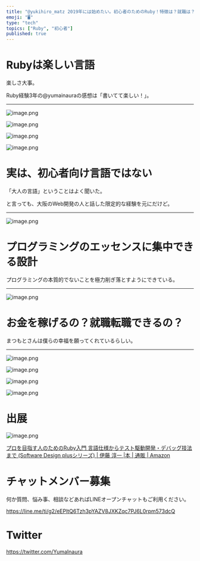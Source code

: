 ```yaml
---
title: "@yukihiro_matz 2019年には始めたい。初心者のためのRuby！特徴は？就職は？どんなプログラミング言語？ Ruby の父 #"
emoji: "🖥"
type: "tech"
topics: ["Ruby", "初心者"]
published: true
---
```


# Rubyは楽しい言語

楽しさ大事。

Ruby経験3年の@yumainauraの感想は「書いてて楽しい！」。


---

![image.png](https://qiita-image-store.s3.amazonaws.com/0/89618/099b4c5d-7266-0f82-6328-c5b4f686932e.png)

![image.png](https://qiita-image-store.s3.amazonaws.com/0/89618/10f409de-6f00-d578-8e8e-0cb7ce8b4d78.png)

![image.png](https://qiita-image-store.s3.amazonaws.com/0/89618/c205de8f-5891-fcb3-3c44-6939d58a6456.png)

![image.png](https://qiita-image-store.s3.amazonaws.com/0/89618/74640eb0-4d01-d70a-1f59-8a63d4a1e656.png)

# 実は、初心者向け言語ではない


「大人の言語」ということはよく聞いた。

と言っても、大阪のWeb開発の人と話した限定的な経験を元にだけど。


---

![image.png](https://qiita-image-store.s3.amazonaws.com/0/89618/0ae8fa67-ce1d-15d7-b397-0a93609d9a72.png)

# プログラミングのエッセンスに集中できる設計


プログラミングの本質的でないことを極力削ぎ落とすようにできている。

---

![image.png](https://qiita-image-store.s3.amazonaws.com/0/89618/38dca0bf-34c3-e0a0-f686-8652532c52bf.png)

# お金を稼げるの？就職転職できるの？


まつもとさんは僕らの幸福を願ってくれているらしい。

---

![image.png](https://qiita-image-store.s3.amazonaws.com/0/89618/598c27a2-14d3-99c2-6983-6699d185ffa8.png)

![image.png](https://qiita-image-store.s3.amazonaws.com/0/89618/0e17aee9-b90a-d410-ffe6-a38bae8319f8.png)

![image.png](https://qiita-image-store.s3.amazonaws.com/0/89618/154ee283-354f-15d2-5cb1-d023ae8a500c.png)

![image.png](https://qiita-image-store.s3.amazonaws.com/0/89618/a4e79521-aaaa-3718-fe44-7328ba16072c.png)

# 出展


![image.png](https://qiita-image-store.s3.amazonaws.com/0/89618/93a8e594-ad78-5160-3554-f318637bbb01.png)

[プロを目指す人のためのRuby入門 言語仕様からテスト駆動開発・デバッグ技法まで (Software Design plusシリーズ) | 伊藤 淳一 |本 | 通販 | Amazon](https://www.amazon.co.jp/%E3%83%97%E3%83%AD%E3%82%92%E7%9B%AE%E6%8C%87%E3%81%99%E4%BA%BA%E3%81%AE%E3%81%9F%E3%82%81%E3%81%AERuby%E5%85%A5%E9%96%80-%E8%A8%80%E8%AA%9E%E4%BB%95%E6%A7%98%E3%81%8B%E3%82%89%E3%83%86%E3%82%B9%E3%83%88%E9%A7%86%E5%8B%95%E9%96%8B%E7%99%BA%E3%83%BB%E3%83%87%E3%83%90%E3%83%83%E3%82%B0%E6%8A%80%E6%B3%95%E3%81%BE%E3%81%A7-Software-Design-plus%E3%82%B7%E3%83%AA%E3%83%BC%E3%82%BA/dp/4774193976)








<!-- Update From Qiita API -->

# チャットメンバー募集


何か質問、悩み事、相談などあればLINEオープンチャットもご利用ください。

https://line.me/ti/g2/eEPltQ6Tzh3pYAZV8JXKZqc7PJ6L0rpm573dcQ





# Twitter


https://twitter.com/YumaInaura


<!-- Update From Qiita API -->


